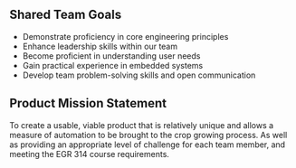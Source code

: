 ## Shared Team Goals

- Demonstrate proficiency in core engineering principles
- Enhance leadership skills within our team
- Become proficient in understanding user needs
- Gain practical experience in embedded systems
- Develop team problem-solving skills and open communication

## Product Mission Statement

To create a usable, viable product that is relatively unique and allows a measure of automation to be brought to the crop growing process. As well as providing an appropriate level of challenge for each team member, and meeting the EGR 314 course requirements.
